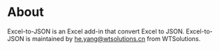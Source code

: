 # About
Excel-to-JSON is an Excel add-in that convert Excel to JSON.
Excel-to-JSON is maintained by he.yang@wtsolutions.cn from WTSolutions.